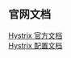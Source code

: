 ## 官网文档
[Hystrix 官方文档](https://github.com/Netflix/Hystrix/tree/master/hystrix-contrib/hystrix-javanica#configuration)  
[Hystrix 配置文档](https://github.com/Netflix/Hystrix/wiki/Configuration)  